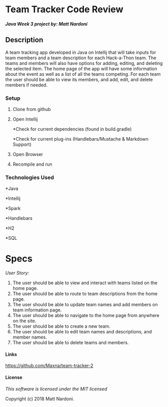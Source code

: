 # Team Tracker Code Review
#### _Java Week 3 project by: **Matt Nardoni**_



## Description

A team tracking app developed in Java on Intellij that will take inputs for team members and a team description for each Hack-a-Thon team. The teams and members will also have options for adding, editing, and deleting the selected item. The home page of the app will have some information about the event as well as a list of all the teams competing. For each team the user should be able to view its members, and add, edit, and delete members if needed.


### Setup
1. Clone from github
2. Open Intellij

    *Check for current dependencies (found in build.gradle)
    
    *Check for current plug-ins (Handlebars/Mustache & Markdown Support)
3. Open Browser
4. Recompile and run


### Technologies Used
*Java

*Intellij

*Spark

*Handlebars

*H2

*SQL


# Specs
_*User Story:*_
1. The user should be able to view and interact with teams listed on the home page.
2. The user should be able to route to team descriptions from the home page.
3. The user should be able to update team names and add members on team information page.
4. The user should be able to navigate to the home page from anywhere on the site.
5. The user should be able to create a new team.
6. The user should be able to edit team names and descriptions, and member names.
7. The user should be able to delete teams and members.




#### Links
https://github.com/Maxna/team-tracker-2


#### License
_This software is licensed under the MIT licensed_

Copyright (c) 2018 Matt Nardoni.
